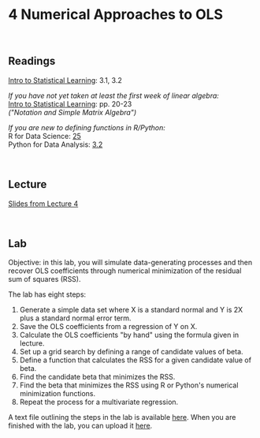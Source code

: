 # 4 Numerical Approaches to OLS  

<br>

## Readings  

[Intro to Statistical Learning](https://www.statlearning.com/): 3.1, 3.2  

_If you have not yet taken at least the first week of linear algebra:_  
[Intro to Statistical Learning](https://www.statlearning.com/): pp. 20-23  
_("Notation and Simple Matrix Algebra")_  

_If you are new to defining functions in R/Python:_  
R for Data Science: [25](https://r4ds.hadley.nz/functions)   
Python for Data Analysis: [3.2](https://wesmckinney.com/book/python-builtin#functions)  

<br>

## Lecture 

[Slides from Lecture 4](https://pjakiela.github.io/ECON370/ECON370-L4-ols-2024-handout.pdf) 

<br>

## Lab

Objective: in this lab, you will simulate data-generating processes and then recover OLS coefficients through numerical minimization of the residual sum of squares (RSS).  

The lab has eight steps:  

1. Generate a simple data set where X is a standard normal and Y is 2X plus a standard normal error term.
2. Save the OLS coefficients from a regression of Y on X.
3. Calculate the OLS coefficients "by hand" using the formula given in lecture.
4. Set up a grid search by defining a range of candidate values of beta.
5. Define a function that calculates the RSS for a given candidate value of beta.
6. Find the candidate beta that minimizes the RSS.
7. Find the beta that minimizes the RSS using R or Python's numerical minimization functions.
8. Repeat the process for a multivariate regression.

A text file outlining the steps in the lab is available [here](ECON370-lab4.txt).  When you are finished with the lab, 
you can upload it [here](https://www.gradescope.com/courses/854937/assignments/5082657/).
